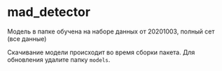 # mad_detector

Модель в папке обучена на наборе данных от 20201003, полный сет (все данные)

Скачивание модели происходит во время сборки пакета.
Для обновления удалите папку `models`.

